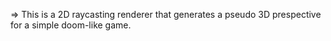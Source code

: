 => This is a 2D raycasting renderer that generates a pseudo 3D prespective for a simple doom-like game.
